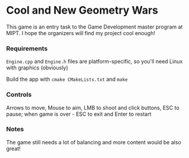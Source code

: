 # Cool and New Geometry Wars

This game is an entry task to the Game Development master program at MIPT. I hope the organizers will find my project cool enough! 

### Requirements

`Engine.cpp` and `Engine.h` files are platform-specific, so you'll need Linux with graphics (obviously)

Build the app with `cmake CMakeLists.txt` and `make`

### Controls

Arrows to move, Mouse to aim, LMB to shoot and click buttons, ESC to pause; when game is over - ESC to exit and Enter to restart


### Notes

The game still needs a lot of balancing and more content would be also great!
